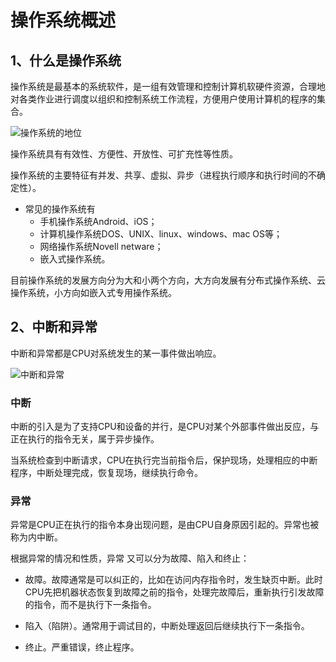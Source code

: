 # 操作系统概述

## 1、什么是操作系统

操作系统是最基本的系统软件，是一组有效管理和控制计算机软硬件资源，合理地对各类作业进行调度以组织和控制系统工作流程，方便用户使用计算机的程序的集合。

![操作系统的地位](/photos/操作系统的地位.png) 

操作系统具有有效性、方便性、开放性、可扩充性等性质。

操作系统的主要特征有并发、共享、虚拟、异步（进程执行顺序和执行时间的不确定性）。

+ 常见的操作系统有
    + 手机操作系统Android、iOS；
    + 计算机操作系统DOS、UNIX、linux、windows、mac OS等；
    + 网络操作系统Novell netware；
    + 嵌入式操作系统。

目前操作系统的发展方向分为大和小两个方向，大方向发展有分布式操作系统、云操作系统，小方向如嵌入式专用操作系统。

## 2、中断和异常

中断和异常都是CPU对系统发生的某一事件做出响应。

![中断和异常](/photos/中断和异常.png)

### 中断

中断的引入是为了支持CPU和设备的并行，是CPU对某个外部事件做出反应，与正在执行的指令无关，属于异步操作。

当系统检查到中断请求，CPU在执行完当前指令后，保护现场，处理相应的中断程序，中断处理完成，恢复现场，继续执行命令。

### 异常

异常是CPU正在执行的指令本身出现问题，是由CPU自身原因引起的。异常也被称为内中断。

根据异常的情况和性质，异常 又可以分为故障、陷入和终止：

+ 故障。故障通常是可以纠正的，比如在访问内存指令时，发生缺页中断。此时CPU先把机器状态恢复到故障之前的指令，处理完故障后，重新执行引发故障的指令，而不是执行下一条指令。

+ 陷入（陷阱）。通常用于调试目的，中断处理返回后继续执行下一条指令。

+ 终止。严重错误，终止程序。



